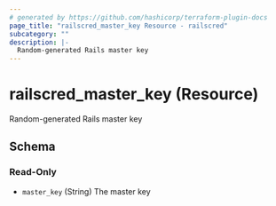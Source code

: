 ```yaml
---
# generated by https://github.com/hashicorp/terraform-plugin-docs
page_title: "railscred_master_key Resource - railscred"
subcategory: ""
description: |-
  Random-generated Rails master key
---
```


# railscred_master_key (Resource)

Random-generated Rails master key



<!-- schema generated by tfplugindocs -->
## Schema

### Read-Only

- `master_key` (String) The master key
